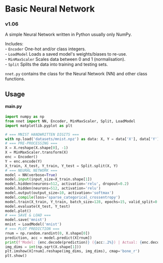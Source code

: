 # Basic Neural Network

### v1.06

A simple Neural Network written in Python usually only NumPy.

Includes:  
    - `Encoder` One-hot and/or class integers.  
    - `LoadModel` Loads a saved model's weights/biases to re-use.  
    - `MinMaxScaler` Scales data between 0 and 1 (normalisation).  
    - `Split` Splits the data into training and testing sets.  

`nnet.py` contains the class for the Neural Network (NN) and other class functions.

## Usage

#### main.py
```python
import numpy as np
from nnet import NN, Encoder, MinMaxScaler, Split, LoadModel
import matplotlib.pyplot as plt

# === MNIST HANDWRITTEN DIGITS ===
with np.load('datasets/mnist.npz') as data: X, Y = data['X'], data['Y']
# === PRE-PROCESSING ===
X = X.reshape(X.shape[0], -1)
X = MinMaxScaler.transform(X)
enc = Encoder()
Y = enc.encode(Y)
X_train, X_test, Y_train, Y_test = Split.split(X, Y)
# === NEURAL NETWORK ===
model = NN(verbose=True)
model.input(input_size=X_train.shape[1])
model.hidden(neurons=512, activation='relu', dropout=0.2)
model.hidden(neurons=512, activation='relu')
model.output(output_size=10, activation='softmax')
model.compile(loss='sparse_categorical_crossentropy')
model.train(X_train, Y_train, batch_size=128, epochs=15, valid_split=0.2)
model.evaluate(X_test, Y_test)
model.plot()
# === SAVE & LOAD ===
model.save('mnist')
mnist = LoadModel('mnist')
# === PLOT PREDICTION ===
rnum = np.random.randint(0, X.shape[0])
prediction, acc = model.predict(X[rnum])
print(f'Model: {enc.decode(prediction)} ({acc:.2%}) | Actual: {enc.decode(Y[rnum])}')
img_dims = int(np.sqrt(X.shape[1]))
plt.imshow(X[rnum].reshape(img_dims, img_dims), cmap='bone_r')
plt.show()